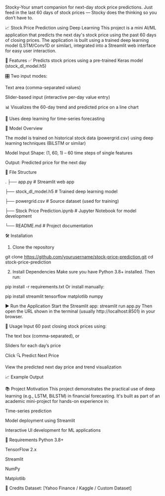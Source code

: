 Stocky-Your smart companion for next-day stock price predictions.
Just feed in the last 60 days of stock prices — Stocky does the thinking so you don’t have to.

📈 Stock Price Prediction using Deep Learning
This project is a mini AI/ML application that predicts the next day's stock price using the past 60 days of closing prices. The application is built using a trained deep learning model (LSTM/Conv1D or similar), integrated into a Streamlit web interface for easy user interaction.

🚀 Features
✅ Predicts stock prices using a pre-trained Keras model (stock_dl_model.h5)

🎛️ Two input modes:

Text area (comma-separated values)

Slider-based input (interactive per-day value entry)

📊 Visualizes the 60-day trend and predicted price on a line chart

🧠 Uses deep learning for time-series forecasting

🧠 Model Overview

The model is trained on historical stock data (powergrid.csv) using deep learning techniques (BiLSTM or similar)

Model Input Shape: (1, 60, 1) – 60 time steps of single features

Output: Predicted price for the next day

📂 File Structure

.
├── app.py                  # Streamlit web app

├── stock_dl_model.h5       # Trained deep learning model

├── powergrid.csv           # Source dataset (used for training)

├── Stock Price Prediction.ipynb  # Jupyter Notebook for model development

└── README.md               # Project documentation

🛠️ Installation
1. Clone the repository

git clone https://github.com/yourusername/stock-price-prediction.git
cd stock-price-prediction

2. Install Dependencies
Make sure you have Python 3.8+ installed. Then run:

pip install -r requirements.txt
Or install manually:

pip install streamlit tensorflow matplotlib numpy

▶️ Run the Application
Start the Streamlit app:
streamlit run app.py
Then open the URL shown in the terminal (usually http://localhost:8501) in your browser.

📌 Usage
Input 60 past closing stock prices using:

The text box (comma-separated), or

Sliders for each day’s price

Click 🔍 Predict Next Price

View the predicted next day price and trend visualization

📈 Example Output

📚 Project Motivation
This project demonstrates the practical use of deep learning (e.g., LSTM, BiLSTM) in financial forecasting. It's built as part of an academic mini-project for hands-on experience in:

Time-series prediction

Model deployment using Streamlit

Interactive UI development for ML applications

📎 Requirements
Python 3.8+

TensorFlow 2.x

Streamlit

NumPy

Matplotlib

🤝 Credits
Dataset: [Yahoo Finance / Kaggle / Custom Dataset]

